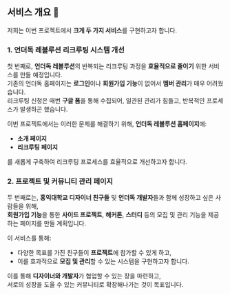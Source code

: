 ## 서비스 개요 🎯

저희는 이번 프로젝트에서 **크게 두 가지 서비스**를 구현하고자 합니다.

### 1. 언더독 레볼루션 리크루팅 시스템 개선

첫 번째로, **언더독 레볼루션**의 반복되는 리크루팅 과정을 **효율적으로 줄이기** 위한 서비스를 만들 예정입니다.  
기존의 언더독 홈페이지는 **로그인**이나 **회원가입 기능**이 없어서 **멤버 관리**가 매우 어려웠습니다.  
리크루팅 신청은 매번 **구글 폼**을 통해 수집되어, 일관된 관리가 힘들고, 반복적인 프로세스가 발생하곤 했습니다.  

이번 프로젝트에서는 이러한 문제를 해결하기 위해, **언더독 레볼루션 홈페이지**에:
- **소개 페이지**
- **리크루팅 페이지**

를 새롭게 구축하여 리크루팅 프로세스를 효율적으로 개선하고자 합니다.

### 2. 프로젝트 및 커뮤니티 관리 페이지

두 번째로는, **홍익대학교 디자이너 친구들** 및 **언더독 개발자**들과 함께 성장하고 싶은 사람들을 위해,  
**회원가입 기능**을 통한 **사이드 프로젝트**, **해커톤**, **스터디** 등의 모집 및 관리 기능을 제공하는 페이지를 만들 계획입니다.

이 서비스를 통해:
- 다양한 목표를 가진 친구들이 **프로젝트**에 참가할 수 있게 하고,
- 이를 효과적으로 **모집 및 관리**할 수 있는 시스템을 구현하고자 합니다.

이를 통해 **디자이너와 개발자**가 협업할 수 있는 장을 마련하고,  
서로의 성장을 도울 수 있는 커뮤니티로 확장해나가는 것이 목표입니다.

